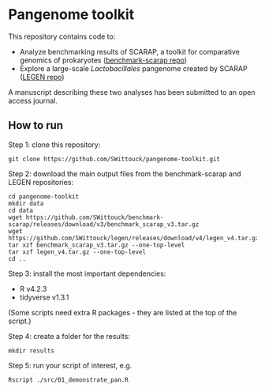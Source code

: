 # Pangenome toolkit

This repository contains code to:

* Analyze benchmarking results of SCARAP, a toolkit for comparative genomics of prokaryotes ([benchmark-scarap repo](https://github.com/swittouck/benchmark-scarap)) 
* Explore a large-scale *Lactobacillales* pangenome created by SCARAP ([LEGEN repo](https://github.com/swittouck/legen))

A manuscript describing these two analyses has been submitted to an open access journal. 

## How to run 

Step 1: clone this repository: 

    git clone https://github.com/SWittouck/pangenome-toolkit.git

Step 2: download the main output files from the benchmark-scarap and LEGEN repositories: 

    cd pangenome-toolkit
    mkdir data
    cd data
    wget https://github.com/SWittouck/benchmark-scarap/releases/download/v3/benchmark_scarap_v3.tar.gz
    wget https://github.com/SWittouck/legen/releases/download/v4/legen_v4.tar.gz 
    tar xzf benchmark_scarap_v3.tar.gz --one-top-level
    tar xzf legen_v4.tar.gz --one-top-level
    cd ..

Step 3: install the most important dependencies: 

* R v4.2.3
* tidyverse v1.3.1

(Some scripts need extra R packages - they are listed at the top of the script.)

Step 4: create a folder for the results: 

    mkdir results 

Step 5: run your script of interest, e.g. 

    Rscript ./src/01_demonstrate_pan.R